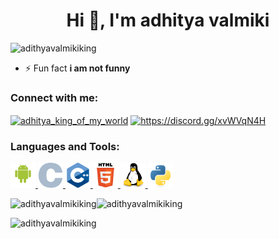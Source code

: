 <h1 align="center">Hi 👋, I'm adhitya valmiki</h1>
<p align="left"> <img src="https://komarev.com/ghpvc/?username=adithyavalmikiking&label=Profile%20views&color=0e75b6&style=flat" alt="adithyavalmikiking" /> </p>

- ⚡ Fun fact **i am not funny**

<h3 align="left">Connect with me:</h3>
<p align="left">
<a href="https://instagram.com/adhitya.valmiki" target="blank"><img align="center" src="https://raw.githubusercontent.com/rahuldkjain/github-profile-readme-generator/master/src/images/icons/Social/instagram.svg" alt="adhitya_king_of_my_world" height="30" width="40" /></a>
<a href="https://discord.gg/https://discord.gg/xvWVqN4H" target="blank"><img align="center" src="https://raw.githubusercontent.com/rahuldkjain/github-profile-readme-generator/master/src/images/icons/Social/discord.svg" alt="https://discord.gg/xvWVqN4H" height="30" width="40" /></a>
</p>

<h3 align="left">Languages and Tools:</h3>
<p align="left"> <a href="https://developer.android.com" target="_blank" rel="noreferrer"> <img src="https://raw.githubusercontent.com/devicons/devicon/master/icons/android/android-original-wordmark.svg" alt="android" width="40" height="40"/> </a> <a href="https://www.cprogramming.com/" target="_blank" rel="noreferrer"> <img src="https://raw.githubusercontent.com/devicons/devicon/master/icons/c/c-original.svg" alt="c" width="40" height="40"/> </a> <a href="https://www.w3schools.com/cpp/" target="_blank" rel="noreferrer"> <img src="https://raw.githubusercontent.com/devicons/devicon/master/icons/cplusplus/cplusplus-original.svg" alt="cplusplus" width="40" height="40"/> </a> <a href="https://www.w3.org/html/" target="_blank" rel="noreferrer"> <img src="https://raw.githubusercontent.com/devicons/devicon/master/icons/html5/html5-original-wordmark.svg" alt="html5" width="40" height="40"/> </a> <a href="https://www.linux.org/" target="_blank" rel="noreferrer"> <img src="https://raw.githubusercontent.com/devicons/devicon/master/icons/linux/linux-original.svg" alt="linux" width="40" height="40"/> </a> <a href="https://www.python.org" target="_blank" rel="noreferrer"> <img src="https://raw.githubusercontent.com/devicons/devicon/master/icons/python/python-original.svg" alt="python" width="40" height="40"/> </a> </p>

<p><img align="left" src="https://github-readme-stats.vercel.app/api/top-langs?username=adithyavalmikiking&show_icons=true&locale=en&layout=compact" alt="adithyavalmikiking" /></p>

<p>&nbsp;<img align="left" src="https://github-readme-stats.vercel.app/api?username=adithyavalmikiking&show_icons=true&locale=en" alt="adithyavalmikiking" /></p>

<p><img align="left" src="https://github-readme-streak-stats.herokuapp.com/?user=adithyavalmikiking&" alt="adithyavalmikiking" /></p>
